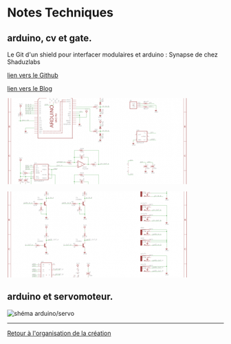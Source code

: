 Notes Techniques
================

## arduino, cv et gate.

Le Git d'un shield pour interfacer modulaires et arduino : Synapse de chez Shaduzlabs

[lien vers le Github](https://github.com/shaduzlabs/synapse)

[lien vers le Blog](http://www.shaduzlabs.com/blog/21/synapse-a-diyfriendly-cv-io-shield-for-arduino.html)

![shéma synapse 1](/ressources/synapse_4.png)

![shéma synapse 2](/ressources/synapse_5.png)

## arduino et servomoteur.

![shéma arduino/servo](cablage_servo_arduino.png)

----


[Retour à l'organisation de la création](.)
